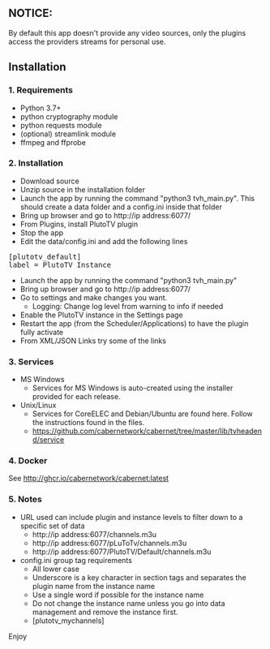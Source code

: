 ## NOTICE: 
By default this app doesn't provide any video sources, only the plugins access the providers streams for personal use.

## Installation
### 1. Requirements
- Python 3.7+
- python cryptography module
- python requests module
- (optional) streamlink module
- ffmpeg and ffprobe

### 2. Installation
- Download source
- Unzip source in the installation folder
- Launch the app by running the command "python3 tvh_main.py". This should create a data folder and a config.ini inside that folder
- Bring up browser and go to http://ip address:6077/
- From Plugins, install PlutoTV plugin
- Stop the app
- Edit the data/config.ini and add the following lines
<pre>
[plutotv_default]
label = PlutoTV Instance
</pre>
- Launch the app by running the command "python3 tvh_main.py"
- Bring up browser and go to http://ip address:6077/
- Go to settings and make changes you want.
    - Logging: Change log level from warning to info if needed
- Enable the PlutoTV instance in the Settings page
- Restart the app (from the Scheduler/Applications) to have the plugin fully activate
- From XML/JSON Links try some of the links

### 3. Services
- MS Windows
    - Services for MS Windows is auto-created using the installer provided for each release.
- Unix/Linux
    - Services for CoreELEC and Debian/Ubuntu are found here. Follow the instructions found in the files.
    - https://github.com/cabernetwork/cabernet/tree/master/lib/tvheadend/service

### 4. Docker
See http://ghcr.io/cabernetwork/cabernet:latest

### 5. Notes
- URL used can include plugin and instance levels to filter down to a specific set of data
    - http://ip address:6077/channels.m3u
    - http://ip address:6077/pLuToTv/channels.m3u
    - http://ip address:6077/PlutoTV/Default/channels.m3u
- config.ini group tag requirements
    - All lower case
    - Underscore is a key character in section tags and separates the plugin name from the instance name
    - Use a single word if possible for the instance name
    - Do not change the instance name unless you go into data management and remove the instance first.
    - [plutotv_mychannels]

Enjoy

